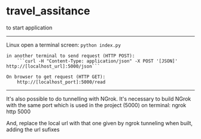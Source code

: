 # travel_assitance

to start application

--------------------------

Linux
    open a terminal screen:
        ```python index.py```

    in another terminal to send request (HTTP POST):
        ```curl -H "Content-Type: application/json" -X POST '[JSON]' http://[localhost_url]:5000/json```

    On browser to get request (HTTP GET):
        http://[localhost_port]:5000/read


---------------------------

It's also possible to do tunnelling with NGrok.
It's necessary to build NGrok with the same port which is used in the project (5000)
    on terminal:
        ngrok http 5000

And, replace the local url with that one given by ngrok tunneling when built, adding the 
url sufixes